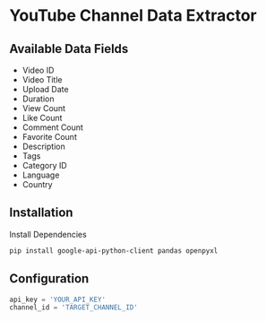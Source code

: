 # YouTube Channel Data Extractor

## Available Data Fields
- Video ID
- Video Title  
- Upload Date
- Duration
- View Count
- Like Count
- Comment Count
- Favorite Count
- Description
- Tags
- Category ID  
- Language
- Country

## Installation

Install Dependencies

```bash
pip install google-api-python-client pandas openpyxl
```

## Configuration

```python
api_key = 'YOUR_API_KEY'
channel_id = 'TARGET_CHANNEL_ID'
```